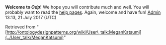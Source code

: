 __Welcome to _Odp_!__ We hope you will contribute much and well. 
You will probably want to read the [help pages](http://ontologydesignpatterns.org/wiki/Help:Contents "Help:Contents"). Again, welcome and have fun! [Admin](../User/ValentinaPresutti "User:ValentinaPresutti") 13:13, 21 July 2017 (UTC)





Retrieved from "[http://ontologydesignpatterns.org/wiki/User\_talk:MeganKatsumi](../User_talk/MeganKatsumi)"
